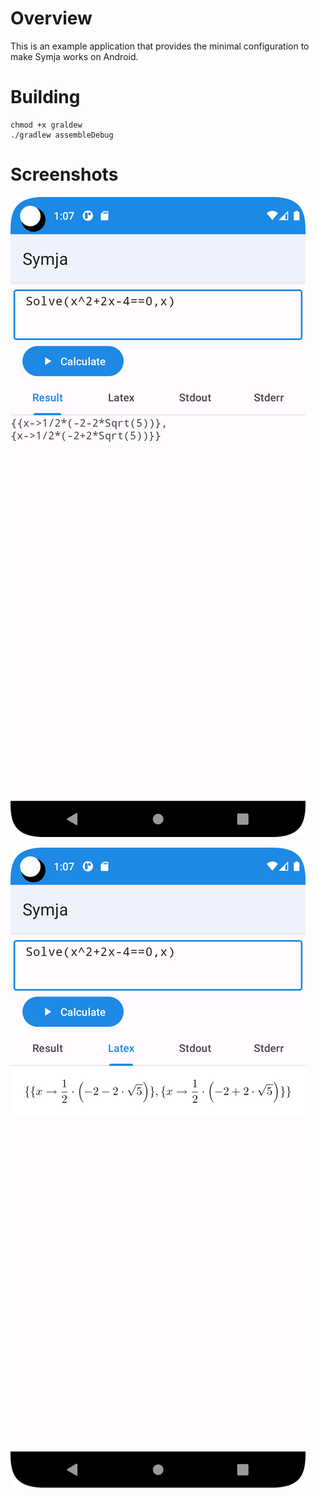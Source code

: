 # Overview

This is an example application that provides the minimal configuration to make Symja works on Android.

# Building

```shell
chmod +x graldew
./gradlew assembleDebug
```

# Screenshots

![img_1.png](docs/img_1.png)

![img_2.png](docs/img_2.png)